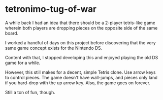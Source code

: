 # tetronimo-tug-of-war

A while back I had an idea that there should be a 2-player tetris-like game wherein both players are dropping pieces on the opposite side of the same board.

I worked a handful of days on this project before discovering that the very same game concept exists for the Nintendo DS.

Content with that, I stopped developing this and enjoyed playing the old DS game for a while.

However, this still makes for a decent, simple Tetris clone.  Use arrow keys to control pieces. The game doesn't have wall-jumps, and pieces only land if you hard-drop with the up arrow key. Also, the game goes on forever.

Still a ton of fun, though.
